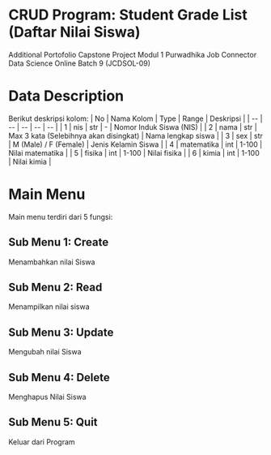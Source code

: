 # CRUD Program: Student Grade List (Daftar Nilai Siswa)
Additional Portofolio Capstone Project Modul 1 Purwadhika Job Connector Data Science Online Batch 9 (JCDSOL-09)

# Data Description
Berikut deskripsi kolom:
| No | Nama Kolom | Type | Range | Deskripsi |
| -- | -- | -- | -- | -- |
| 1 | nis | str | - | Nomor Induk Siswa (NIS) |
| 2 | nama | str | Max 3 kata (Selebihnya akan disingkat) | Nama lengkap siswa |
| 3 | sex | str | M (Male) / F (Female) | Jenis Kelamin Siswa |
| 4 | matematika | int | 1-100 | Nilai matematika |
| 5 | fisika | int | 1-100 | Nilai fisika |
| 6 | kimia | int | 1-100 | Nilai kimia |

# Main Menu
Main menu terdiri dari 5 fungsi:

## Sub Menu 1: Create
Menambahkan nilai Siswa

## Sub Menu 2: Read
Menampilkan nilai siswa

## Sub Menu 3: Update
Mengubah nilai Siswa

## Sub Menu 4: Delete
Menghapus Nilai Siswa

## Sub Menu 5: Quit
Keluar dari Program
